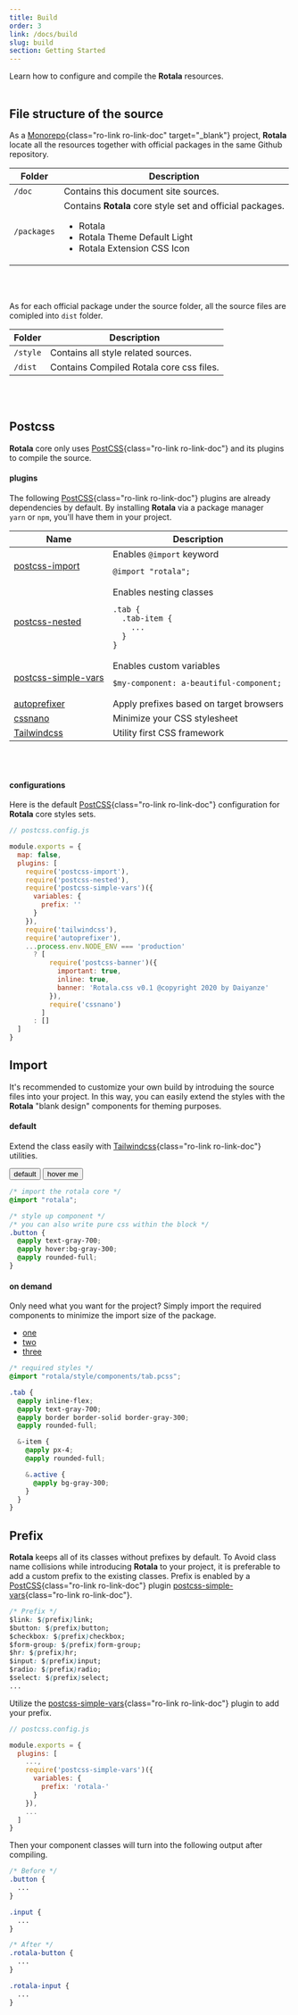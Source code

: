```yaml
---
title: Build
order: 3
link: /docs/build
slug: build
section: Getting Started
---
```


<script>
export default {
  data () {
    return {
      githubUrl: process.env.GRIDSOME_ALGOLIA_GITHUB,
      active: 0
    }
  }
}
</script>

Learn how to configure and compile the **Rotala** resources.
<br>
<br>

## File structure of the source
As a [Monorepo](https://en.wikipedia.org/wiki/Monorepo){class="ro-link ro-link-doc" target="_blank"} project, **Rotala** locate all the resources together with official packages in the same <a class="ro-link ro-link-doc" target="_blank" :href="githubUrl">Github repository</a>.


<table class="ro-table-group ro-table-group-outline">
  <thead>
    <tr>
      <th>Folder</th>
      <th>Description</th>
    </tr>
  </thead>
  <tbody class="align-baseline">
    <tr>
      <td><code>/doc</code></td>
      <td>Contains this document site sources.</td>
    </tr>
    <tr>
      <td><code>/packages</code></td>
      <td>
        Contains <b>Rotala</b> core style set and official packages.
        <ul>
          <li><g-link class="ro-link ro-link-doc" to="/extensions/rotala">Rotala</g-link></li>
          <li><g-link class="ro-link ro-link-doc" to="/extensions/rotala-theme-default-light">Rotala Theme Default Light</g-link></li>
          <li><g-link class="ro-link ro-link-doc" to="/extensions/rotala-extension-css-icon">Rotala Extension CSS Icon</g-link></li>
        </ul>
      </td>
    </tr>
  </tbody>
</table>
<br>
<br>


As for each official package under the source folder, all the source files are comipled into `dist` folder.

<table class="ro-table-group ro-table-group-outline">
  <thead>
    <tr>
      <th>Folder</th>
      <th>Description</th>
    </tr>
  </thead>
  <tbody>
    <tr>
      <td><code>/style</code></td>
      <td>Contains all style related sources.</td>
    </tr>
    <tr>
      <td>
        <code>/dist</code>
      </td>
      <td>Contains Compiled Rotala core css files.</td>
    </tr>
  </tbody>
</table>
<br>
<br>


## Postcss
**Rotala** core only uses [PostCSS](https://postcss.org){class="ro-link ro-link-doc"} and its plugins to compile the source.

#### plugins
The following [PostCSS](https://postcss.org){class="ro-link ro-link-doc"} plugins are already dependencies by default. By installing **Rotala** via a package manager `yarn`&nbsp;or&nbsp;`npm`, you'll have them in your project.

<table class="ro-table-group ro-table-group-outline">
  <thead>
    <tr>
      <th>Name</th>
      <th>Description</th>
    </tr>
  </thead>
  <tbody class="align-baseline">
    <tr>
      <td><a class="ro-link ro-link-doc" href="https://github.com/postcss/postcss-import" target="_blank">postcss-import</a></td>
      <td>
        Enables <code>@import</code> keyword
        <pre class="language-css"><code class="language-css"><span class="token atrule">@import</span> "rotala";</code></pre>
      </td>
    </tr>
    <tr>
      <td><a class="ro-link ro-link-doc" href="https://github.com/postcss/postcss-nested" target="_blank">postcss-nested</a></td>
      <td>
        Enables nesting classes
        <pre class="language-css"><code class="language-css"><span class="token selector"><span class="token class">.tab</span></span> <span class="token punctuation">{</span>
  <span class="token selector">.tab-item</span> <span class="token punctuation">{</span>
    ...
  <span class="token punctuation">}</span>
<span class="token punctuation">}</span></code></pre>
      </td>
    </tr>
    <tr>
      <td><a class="ro-link ro-link-doc" href="https://github.com/postcss/postcss-simple-vars" target="_blank">postcss-simple-vars</a></td>
      <td>
        Enables custom variables
        <pre class="language-css"><code class="language-css">$<span class="token property">my-component</span><span class="token punctuation">:</span> </span>a-beautiful-component<span class="token punctuation">;</span></code></pre>
      </td>
    </tr>
    <tr>
      <td><a class="ro-link ro-link-doc" href="https://github.com/postcss/autoprefixer" target="_blank">autoprefixer</a></td>
      <td>
        Apply prefixes based on target browsers
      </td>
    </tr>
    <tr>
      <td><a class="ro-link ro-link-doc" href="https://github.com/cssnano/cssnano" target="_blank">cssnano</a></td>
      <td>
        Minimize your CSS stylesheet
      </td>
    </tr>
    <tr>
      <td><a class="ro-link ro-link-doc" href="https://tailwindcss.com" target="_blank">Tailwindcss</a></td>
      <td>
        Utility first CSS framework
      </td>
    </tr>
  </tbody>
</table>
<br>
<br>



#### configurations
Here is the default [PostCSS](https://postcss.org){class="ro-link ro-link-doc"} configuration for **Rotala** core styles sets.

```js {}
// postcss.config.js

module.exports = {
  map: false,
  plugins: [
    require('postcss-import'),
    require('postcss-nested'),
    require('postcss-simple-vars')({
      variables: {
        prefix: ''
      }
    }),
    require('tailwindcss'),
    require('autoprefixer'),
    ...process.env.NODE_ENV === 'production'
      ? [
          require('postcss-banner')({
            important: true,
            inline: true,
            banner: 'Rotala.css v0.1 @copyright 2020 by Daiyanze'
          }),
          require('cssnano')
        ]
      : []
  ]
}
```



## Import
It's recommended to customize your own build by introduing the source files into your project. In this way, you can easily extend the styles with the **Rotala** "blank design" components for theming purposes.

#### default
Extend the class easily with [Tailwindcss](https://tailwindcss.com/){class="ro-link ro-link-doc"} utilities.

<button class="button">default</button>
<button class="button text-gray-700 rounded-full hover:bg-gray-300">hover me</button>

```css {}
/* import the rotala core */
@import "rotala";

/* style up component */
/* you can also write pure css within the block */
.button {
  @apply text-gray-700;
  @apply hover:bg-gray-300;
  @apply rounded-full;
}
```


#### on demand
Only need what you want for the project? Simply import the required components to minimize the import size of the package.

<ul class="tab border border-solid border-gray-300 text-gray-700 rounded-full inline-flex">
  <li class="tab-item rounded-full" :class="{ 'bg-gray-300': active == 0 }">
    <a href="#one" @click.self="active = 0">one</a>
  </li>
  <li class="tab-item rounded-full" :class="{ 'bg-gray-300': active == 1 }">
    <a href="#two" @click.self="active = 1">two</a>
  </li>
  <li class="tab-item rounded-full" :class="{ 'bg-gray-300': active == 2 }">
    <a href="#three" @click.self="active = 2">three</a>
  </li>
</ul>

```css {}
/* required styles */
@import "rotala/style/components/tab.pcss";

.tab {
  @apply inline-flex;
  @apply text-gray-700;
  @apply border border-solid border-gray-300;
  @apply rounded-full;

  &-item {
    @apply px-4;
    @apply rounded-full;

    &.active {
      @apply bg-gray-300;
    }
  }
}
```



## Prefix
**Rotala** keeps all of its classes without prefixes by default. To Avoid class name collisions while introducing **Rotala** to your project, it is preferable to add a custom prefix to the existing classes. Prefix is enabled by a [PostCSS](https://postcss.org){class="ro-link ro-link-doc"} plugin [postcss-simple-vars](https://github.com/postcss/postcss-simple-vars){class="ro-link ro-link-doc"}.

```css {}
/* Prefix */
$link: $(prefix)link;
$button: $(prefix)button;
$checkbox: $(prefix)checkbox;
$form-group: $(prefix)form-group;
$hr: $(prefix)hr;
$input: $(prefix)input;
$radio: $(prefix)radio;
$select: $(prefix)select;
...
```

Utilize the [postcss-simple-vars](https://github.com/postcss/postcss-simple-vars){class="ro-link ro-link-doc"} plugin to add your prefix.

```js {}
// postcss.config.js

module.exports = {
  plugins: [
    ...,
    require('postcss-simple-vars')({
      variables: {
        prefix: 'rotala-'
      }
    }),
    ...
  ]
}
```

Then your component classes will turn into the following output after compiling.

```css {}
/* Before */
.button {
  ...
}

.input {
  ...
}

/* After */
.rotala-button {
  ...
}

.rotala-input {
  ...
}

```

